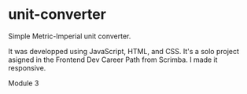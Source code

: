# unit-converter
 Simple Metric-Imperial unit converter.
 
 It was developped using JavaScript, HTML, and CSS. 
 It's a solo project asigned in the Frontend Dev Career Path from Scrimba.
 I made it responsive.
 
 Module 3
